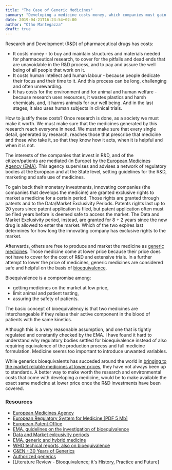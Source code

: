 ```yaml
---
title: "The Case of Generic Medicines"
summary: "Developing a medicine costs money, which companies must gain back by selling it. But medicines must be available to those in need regardless of their price. This is why governments allow bioequivalent medicines; but can we ask for a better option?"
date: 2019-04-21T16:23:54+02:00
author: "Otho Mantegazza"
draft: true
---
```


Research and Development (R&D) of pharmaceutical drugs has costs:

- It costs money - to buy and maintain structures and materials needed for pharmaceutical research, to cover for the pitfalls and dead ends that are unavoidable in the R&D process, and to pay and assure the well being of all people that work on it.
- It costs human intellect and human labour - because people dedicate their focus and their time to it. And this process can be long, challenging and often unrewarding.
- It has costs for the environment and for animal and human welfare - because research uses resources, it wastes plastics and harsh chemicals, and, it harms animals for our well being. And in the last stages, it also uses human subjects in clinical trials.

How to justify these costs?
Once research is done, as a society we must make it worth.
We must make sure that the medicines generated by this research reach everyone in need. We must make sure that every single detail, generated by research, reaches those that prescribe that medicine and those who take it, so that they know how it acts, when it is helpful and when it is not.

The interests of the companies that invest in R&D, and of the citizen/patients are mediated (in Europe) by the [European Medicines Agency (EMA)](https://www.ema.europa.eu/en).
This agency supervises and advises a network of regulatory bodies at the European and at the State level, setting guidelines for the R&D, marketing and safe use of medicines.

To gain back their monetary investments, innovating companies (the companies that develops the medicine) are granted exclusive rights to market a medicine for a certain period. Those rights are granted through patents and to the Data/Market Exclusivity Periods.
Patents rights last up to 20 years since patent application is filed, but patent application often must be filed years before is deemed safe to access the market.
The Data and Market Exclusivity period, instead, are granted for 8 + 2 years since the new drug is allowed to enter the market.
Which of the two expires last determines for how long the innovating company has exclusive rights to the market.

Afterwards, others are free to produce and market the medicine as [generic medicines](https://www.ema.europa.eu/en/human-regulatory/marketing-authorisation/generic-hybrid-medicines).
Those medicine come at lower price because their price does not have to cover for the cost of R&D and extensive trials.
In a further attempt to lower the price of medicines, generic medicines are considered safe and helpful on the basis of [bioequivalence](https://extranet.who.int/prequal/content/who-technical-report-series).

Bioequivalence is a compromise among:

- getting medicines on the market at low price,
- limit animal and patient testing,
-  assuring the safety of patients. 

The basic concept of bioequivalency is that two medicines are interchangeable if they relase their active component in the blood of patients with the same kinetics.

Although this is a very reasonable assumption, and one that is tightly regulated and constantly checked by the EMA. I have found it hard to understand why regulatory bodies settled for bioequivalence instead of also requiring equivalence of the production process and full medicine formulation. Medicine seems too important to introduce unwanted variables.

While generics bioequivalents has succeded around the world in [bringing to the market reliable medicines at lower prices](https://cen.acs.org/articles/92/i39/30-Years-Generics.html), they have not always been up to standards. A better way to make worth the research and environmental costs that come with developing a medicine, would be to make available the exact same medicine at lower price once the R&D investments have been covered.


### Resources

- [European Medicines Agency](https://www.ema.europa.eu/en)
- [European Regulatory System for Medicine [PDF 5 Mb]](https://www.ema.europa.eu/en/documents/leaflet/european-regulatory-system-medicines-european-medicines-agency-consistent-approach-medicines_en.pdf)
- [European Patent Office](https://epo.org/index.html)
- [EMA, guidelines on the investigation of bioequivalence](https://www.ema.europa.eu/en/investigation-bioequivalence)
- [Data and Market exlcusivity periods](https://www.taylorwessing.com/synapse/regulatory_dataexclusivity.html)
- [EMA, generic and hybrid medicine](https://www.ema.europa.eu/en/human-regulatory/marketing-authorisation/generic-hybrid-medicines)
- [WHO techical reports, also on bioequivalence](https://extranet.who.int/prequal/content/who-technical-report-series)
- [C&EN - 30 Years of Generics](https://cen.acs.org/articles/92/i39/30-Years-Generics.html)
- [Authorized generics](https://en.wikipedia.org/wiki/Authorized_generics)
- [Literature Review - Bioequivalence; it's History, Practice and Future]